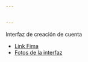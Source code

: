 ```yaml
---


---
```


<p>Interfaz de creación de cuenta</p>
<ul>
<li><a href="https://www.figma.com/design/FUSXkbQbIZLM53ZkjDKkqF/Interfaz-de-crear-cuenta?node-id=0-1&amp;t=mzFaOwY62qXVactS-1">Link Fima</a></li>
<li><a href="https://alumnosuady-my.sharepoint.com/:f:/g/personal/a19203818_alumnos_uady_mx/Eh9TgH_pOVtLs-_CMvfrUtABuAk5YapBAGka1eeKx47JLw?e=YAuIww">Fotos de la interfaz</a></li>
</ul>

